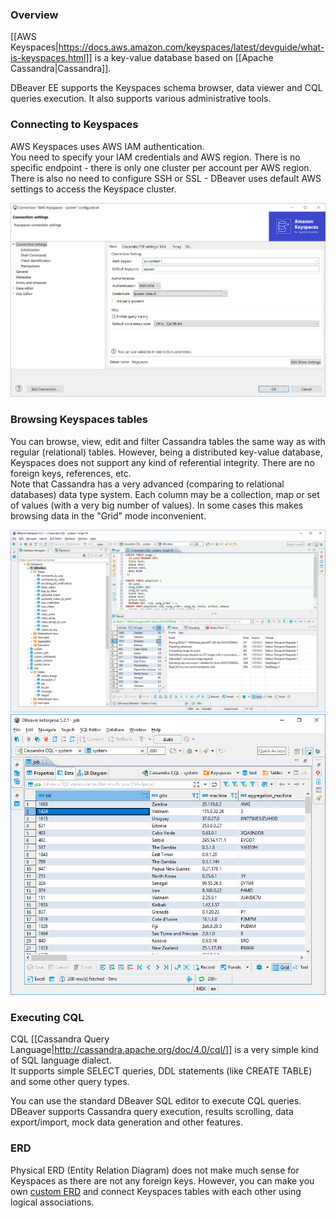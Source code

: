 ### Overview 

[[AWS Keyspaces|https://docs.aws.amazon.com/keyspaces/latest/devguide/what-is-keyspaces.html]] is a key-value database based on [[Apache Cassandra|Cassandra]].  

DBeaver EE supports the Keyspaces schema browser, data viewer and CQL queries execution.
It also supports various administrative tools.

### Connecting to Keyspaces

AWS Keyspaces uses AWS IAM authentication.  
You need to specify your IAM credentials and AWS region. There is no specific endpoint - there is only one cluster per account per AWS region.  
There is also no need to configure SSH or SSL - DBeaver uses default AWS settings to access the Keyspace cluster.  

![](images/database/keyspaces/keyspaces-connection-init.png)

### Browsing Keyspaces tables

You can browse, view, edit and filter Cassandra tables the same way as with regular (relational) tables.
However, being a distributed key-value database, Keyspaces does not support any kind of referential integrity. There are no foreign keys, references, etc.  
Note that Cassandra has a very advanced (comparing to relational databases) data type system. Each column may be a collection, map or set of values (with a very big number of values). In some cases this makes browsing data in the "Grid" mode inconvenient.

![](images/database/cassandra/cassandra-schema.png)
![](images/database/cassandra/cassandra-data-grid.png)

### Executing CQL

CQL [[Cassandra Query Language|http://cassandra.apache.org/doc/4.0/cql/]] is a very simple kind of SQL language dialect.  
It supports simple SELECT queries, DDL statements (like CREATE TABLE) and some other query types.

You can use the standard DBeaver SQL editor to execute CQL queries.
DBeaver supports Cassandra query execution, results scrolling, data export/import, mock data generation and other features.

### ERD

Physical ERD (Entity Relation Diagram) does not make much sense for Keyspaces as there are not any foreign keys.
However, you can make you own [custom ERD](Custom-Diagrams) and connect Keyspaces tables with each other using logical associations.

